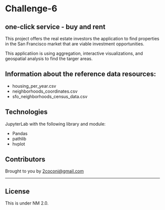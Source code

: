 # Challenge-6
## one-click service - buy and rent
This project offers the real estate investors the application to find properties in the San Francisco market that are viable investment opportunities.

This applicatiion is using aggregation, interactive visualizations, and geospatial analysis to find the targer areas.

## Information about the reference data resources:
* housing_per_year.csv
* neighborhoods_coordinates.csv
* sfo_neighborhoods_census_data.csv


## Technologies

JupyterLab with the following library and module:

* Pandas 
* pathlib
* hvplot




## Contributors


Brought to you by 2coconi@gmail.com

---

## License

This is under NM 2.0.